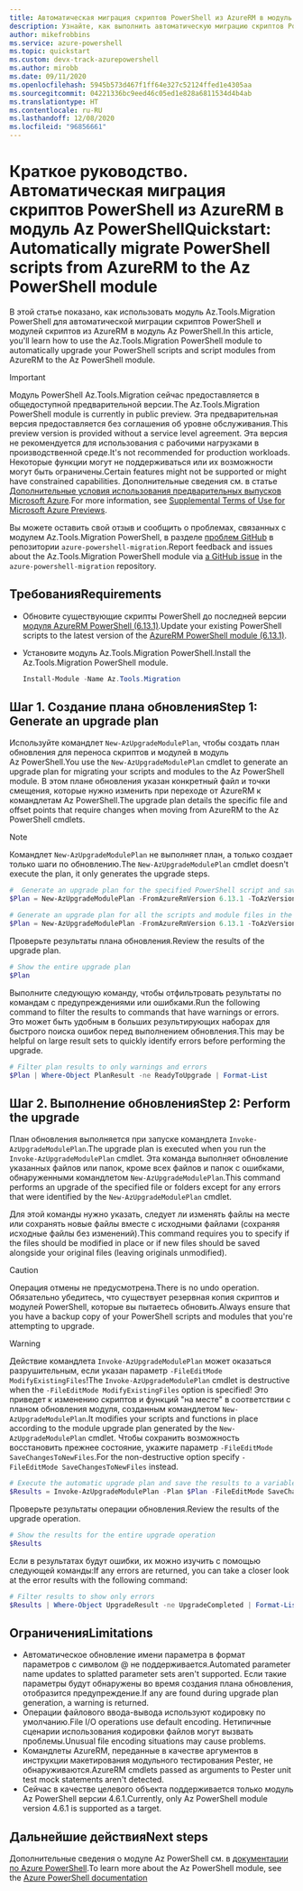 ```yaml
---
title: Автоматическая миграция скриптов PowerShell из AzureRM в модуль Az PowerShell
description: Узнайте, как выполнить автоматическую миграцию скриптов PowerShell из AzureRM в модуль Az PowerShell
author: mikefrobbins
ms.service: azure-powershell
ms.topic: quickstart
ms.custom: devx-track-azurepowershell
ms.author: mirobb
ms.date: 09/11/2020
ms.openlocfilehash: 5945b573d467f1ff64e327c52124ffed1e4305aa
ms.sourcegitcommit: 04221336bc9eed46c05ed1e828a6811534d4b4ab
ms.translationtype: HT
ms.contentlocale: ru-RU
ms.lasthandoff: 12/08/2020
ms.locfileid: "96856661"
---
```

# <a name="quickstart-automatically-migrate-powershell-scripts-from-azurerm-to-the-az-powershell-module"></a><span data-ttu-id="d525b-103">Краткое руководство. Автоматическая миграция скриптов PowerShell из AzureRM в модуль Az PowerShell</span><span class="sxs-lookup"><span data-stu-id="d525b-103">Quickstart: Automatically migrate PowerShell scripts from AzureRM to the Az PowerShell module</span></span>

<span data-ttu-id="d525b-104">В этой статье показано, как использовать модуль Az.Tools.Migration PowerShell для автоматической миграции скриптов PowerShell и модулей скриптов из AzureRM в модуль Az PowerShell.</span><span class="sxs-lookup"><span data-stu-id="d525b-104">In this article, you'll learn how to use the Az.Tools.Migration PowerShell module to automatically upgrade your PowerShell scripts and script modules from AzureRM to the Az PowerShell module.</span></span>

> [!IMPORTANT]
> <span data-ttu-id="d525b-105">Модуль PowerShell Az.Tools.Migration сейчас предоставляется в общедоступной предварительной версии.</span><span class="sxs-lookup"><span data-stu-id="d525b-105">The Az.Tools.Migration PowerShell module is currently in public preview.</span></span> <span data-ttu-id="d525b-106">Эта предварительная версия предоставляется без соглашения об уровне обслуживания.</span><span class="sxs-lookup"><span data-stu-id="d525b-106">This preview version is provided without a service level agreement.</span></span> <span data-ttu-id="d525b-107">Эта версия не рекомендуется для использования с рабочими нагрузками в производственной среде.</span><span class="sxs-lookup"><span data-stu-id="d525b-107">It's not recommended for production workloads.</span></span> <span data-ttu-id="d525b-108">Некоторые функции могут не поддерживаться или их возможности могут быть ограничены.</span><span class="sxs-lookup"><span data-stu-id="d525b-108">Certain features might not be supported or might have constrained capabilities.</span></span> <span data-ttu-id="d525b-109">Дополнительные сведения см. в статье [Дополнительные условия использования предварительных выпусков Microsoft Azure](https://azure.microsoft.com/support/legal/preview-supplemental-terms/).</span><span class="sxs-lookup"><span data-stu-id="d525b-109">For more information, see [Supplemental Terms of Use for Microsoft Azure Previews](https://azure.microsoft.com/support/legal/preview-supplemental-terms/).</span></span>

<span data-ttu-id="d525b-110">Вы можете оставить свой отзыв и сообщить о проблемах, связанных с модулем Az.Tools.Migration PowerShell, в разделе [проблем GitHub](https://github.com/Azure/azure-powershell-migration/issues) в репозитории `azure-powershell-migration`.</span><span class="sxs-lookup"><span data-stu-id="d525b-110">Report feedback and issues about the Az.Tools.Migration PowerShell module via [a GitHub issue](https://github.com/Azure/azure-powershell-migration/issues) in the `azure-powershell-migration` repository.</span></span>

## <a name="requirements"></a><span data-ttu-id="d525b-111">Требования</span><span class="sxs-lookup"><span data-stu-id="d525b-111">Requirements</span></span>

* <span data-ttu-id="d525b-112">Обновите существующие скрипты PowerShell до последней версии [модуля AzureRM PowerShell (6.13.1)](https://github.com/Azure/azure-powershell/releases/tag/v6.13.1-November2018).</span><span class="sxs-lookup"><span data-stu-id="d525b-112">Update your existing PowerShell scripts to the latest version of the [AzureRM PowerShell module (6.13.1)](https://github.com/Azure/azure-powershell/releases/tag/v6.13.1-November2018).</span></span>
* <span data-ttu-id="d525b-113">Установите модуль Az.Tools.Migration PowerShell.</span><span class="sxs-lookup"><span data-stu-id="d525b-113">Install the Az.Tools.Migration PowerShell module.</span></span>

  ```powershell
  Install-Module -Name Az.Tools.Migration
  ```

## <a name="step-1-generate-an-upgrade-plan"></a><span data-ttu-id="d525b-114">Шаг 1. Создание плана обновления</span><span class="sxs-lookup"><span data-stu-id="d525b-114">Step 1: Generate an upgrade plan</span></span>

<span data-ttu-id="d525b-115">Используйте командлет `New-AzUpgradeModulePlan`, чтобы создать план обновления для переноса скриптов и модулей в модуль Az PowerShell.</span><span class="sxs-lookup"><span data-stu-id="d525b-115">You use the `New-AzUpgradeModulePlan` cmdlet to generate an upgrade plan for migrating your scripts and modules to the Az PowerShell module.</span></span> <span data-ttu-id="d525b-116">В этом плане обновления указан конкретный файл и точки смещения, которые нужно изменить при переходе от AzureRM к командлетам Az PowerShell.</span><span class="sxs-lookup"><span data-stu-id="d525b-116">The upgrade plan details the specific file and offset points that require changes when moving from AzureRM to the Az PowerShell cmdlets.</span></span>

> [!NOTE]
> <span data-ttu-id="d525b-117">Командлет `New-AzUpgradeModulePlan` не выполняет план, а только создает только шаги по обновлению.</span><span class="sxs-lookup"><span data-stu-id="d525b-117">The `New-AzUpgradeModulePlan` cmdlet doesn't execute the plan, it only generates the upgrade steps.</span></span>

```powershell
#  Generate an upgrade plan for the specified PowerShell script and save it to a variable.
$Plan = New-AzUpgradeModulePlan -FromAzureRmVersion 6.13.1 -ToAzVersion 4.6.1 -FilePath 'C:\Scripts\my-azure-script.ps1'
```

```powershell
# Generate an upgrade plan for all the scripts and module files in the specified folder and save it to a variable.
$Plan = New-AzUpgradeModulePlan -FromAzureRmVersion 6.13.1 -ToAzVersion 4.6.1 -DirectoryPath 'C:\Scripts'
```

<span data-ttu-id="d525b-118">Проверьте результаты плана обновления.</span><span class="sxs-lookup"><span data-stu-id="d525b-118">Review the results of the upgrade plan.</span></span>

```powershell
# Show the entire upgrade plan
$Plan
```

<span data-ttu-id="d525b-119">Выполните следующую команду, чтобы отфильтровать результаты по командам с предупреждениями или ошибками.</span><span class="sxs-lookup"><span data-stu-id="d525b-119">Run the following command to filter the results to commands that have warnings or errors.</span></span> <span data-ttu-id="d525b-120">Это может быть удобным в больших результирующих наборах для быстрого поиска ошибок перед выполнением обновления.</span><span class="sxs-lookup"><span data-stu-id="d525b-120">This may be helpful on large result sets to quickly identify errors before performing the upgrade.</span></span>

```powershell
# Filter plan results to only warnings and errors
$Plan | Where-Object PlanResult -ne ReadyToUpgrade | Format-List
```

## <a name="step-2-perform-the-upgrade"></a><span data-ttu-id="d525b-121">Шаг 2. Выполнение обновления</span><span class="sxs-lookup"><span data-stu-id="d525b-121">Step 2: Perform the upgrade</span></span>

<span data-ttu-id="d525b-122">План обновления выполняется при запуске командлета `Invoke-AzUpgradeModulePlan`.</span><span class="sxs-lookup"><span data-stu-id="d525b-122">The upgrade plan is executed when you run the `Invoke-AzUpgradeModulePlan` cmdlet.</span></span> <span data-ttu-id="d525b-123">Эта команда выполняет обновление указанных файлов или папок, кроме всех файлов и папок с ошибками, обнаруженными командлетом `New-AzUpgradeModulePlan`.</span><span class="sxs-lookup"><span data-stu-id="d525b-123">This command performs an upgrade of the specified file or folders except for any errors that were identified by the `New-AzUpgradeModulePlan` cmdlet.</span></span>

<span data-ttu-id="d525b-124">Для этой команды нужно указать, следует ли изменять файлы на месте или сохранять новые файлы вместе с исходными файлами (сохраняя исходные файлы без изменений).</span><span class="sxs-lookup"><span data-stu-id="d525b-124">This command requires you to specify if the files should be modified in place or if new files should be saved alongside your original files (leaving originals unmodified).</span></span>

> [!CAUTION]
> <span data-ttu-id="d525b-125">Операция отмены не предусмотрена.</span><span class="sxs-lookup"><span data-stu-id="d525b-125">There is no undo operation.</span></span> <span data-ttu-id="d525b-126">Обязательно убедитесь, что существует резервная копия скриптов и модулей PowerShell, которые вы пытаетесь обновить.</span><span class="sxs-lookup"><span data-stu-id="d525b-126">Always ensure that you have a backup copy of your PowerShell scripts and modules that you're attempting to upgrade.</span></span>

> [!WARNING]
> <span data-ttu-id="d525b-127">Действие командлета `Invoke-AzUpgradeModulePlan` может оказаться разрушительным, если указан параметр `-FileEditMode ModifyExistingFiles`!</span><span class="sxs-lookup"><span data-stu-id="d525b-127">The `Invoke-AzUpgradeModulePlan` cmdlet is destructive when the `-FileEditMode ModifyExistingFiles` option is specified!</span></span> <span data-ttu-id="d525b-128">Это приведет к изменению скриптов и функций "на месте" в соответствии с планом обновления модуля, созданным командлетом `New-AzUpgradeModulePlan`.</span><span class="sxs-lookup"><span data-stu-id="d525b-128">It modifies your scripts and functions in place according to the module upgrade plan generated by the `New-AzUpgradeModulePlan` cmdlet.</span></span> <span data-ttu-id="d525b-129">Чтобы сохранить возможность восстановить прежнее состояние, укажите параметр `-FileEditMode SaveChangesToNewFiles`.</span><span class="sxs-lookup"><span data-stu-id="d525b-129">For the non-destructive option specify `-FileEditMode SaveChangesToNewFiles` instead.</span></span>

```powershell
# Execute the automatic upgrade plan and save the results to a variable.
$Results = Invoke-AzUpgradeModulePlan -Plan $Plan -FileEditMode SaveChangesToNewFiles
```

<span data-ttu-id="d525b-130">Проверьте результаты операции обновления.</span><span class="sxs-lookup"><span data-stu-id="d525b-130">Review the results of the upgrade operation.</span></span>

```powershell
# Show the results for the entire upgrade operation
$Results
```

<span data-ttu-id="d525b-131">Если в результатах будут ошибки, их можно изучить с помощью следующей команды:</span><span class="sxs-lookup"><span data-stu-id="d525b-131">If any errors are returned, you can take a closer look at the error results with the following command:</span></span>

```powershell
# Filter results to show only errors
$Results | Where-Object UpgradeResult -ne UpgradeCompleted | Format-List
```

## <a name="limitations"></a><span data-ttu-id="d525b-132">Ограничения</span><span class="sxs-lookup"><span data-stu-id="d525b-132">Limitations</span></span>

* <span data-ttu-id="d525b-133">Автоматическое обновление имени параметра в формат параметров с символом @ не поддерживается.</span><span class="sxs-lookup"><span data-stu-id="d525b-133">Automated parameter name updates to splatted parameter sets aren't supported.</span></span> <span data-ttu-id="d525b-134">Если такие параметры будут обнаружены во время создания плана обновления, отобразится предупреждение.</span><span class="sxs-lookup"><span data-stu-id="d525b-134">If any are found during upgrade plan generation, a warning is returned.</span></span>
* <span data-ttu-id="d525b-135">Операции файлового ввода-вывода используют кодировку по умолчанию.</span><span class="sxs-lookup"><span data-stu-id="d525b-135">File I/O operations use default encoding.</span></span> <span data-ttu-id="d525b-136">Нетипичные сценарии использования кодировки файлов могут вызвать проблемы.</span><span class="sxs-lookup"><span data-stu-id="d525b-136">Unusual file encoding situations may cause problems.</span></span>
* <span data-ttu-id="d525b-137">Командлеты AzureRM, переданные в качестве аргументов в инструкции макетирования модульного тестирования Pester, не обнаруживаются.</span><span class="sxs-lookup"><span data-stu-id="d525b-137">AzureRM cmdlets passed as arguments to Pester unit test mock statements aren't detected.</span></span>
* <span data-ttu-id="d525b-138">Сейчас в качестве целевого объекта поддерживается только модуль Az PowerShell версии 4.6.1.</span><span class="sxs-lookup"><span data-stu-id="d525b-138">Currently, only Az PowerShell module version 4.6.1 is supported as a target.</span></span>

## <a name="next-steps"></a><span data-ttu-id="d525b-139">Дальнейшие действия</span><span class="sxs-lookup"><span data-stu-id="d525b-139">Next steps</span></span>

<span data-ttu-id="d525b-140">Дополнительные сведения о модуле Az PowerShell см. в [документации по Azure PowerShell](/powershell/azure/).</span><span class="sxs-lookup"><span data-stu-id="d525b-140">To learn more about the Az PowerShell module, see the [Azure PowerShell documentation](/powershell/azure/)</span></span>